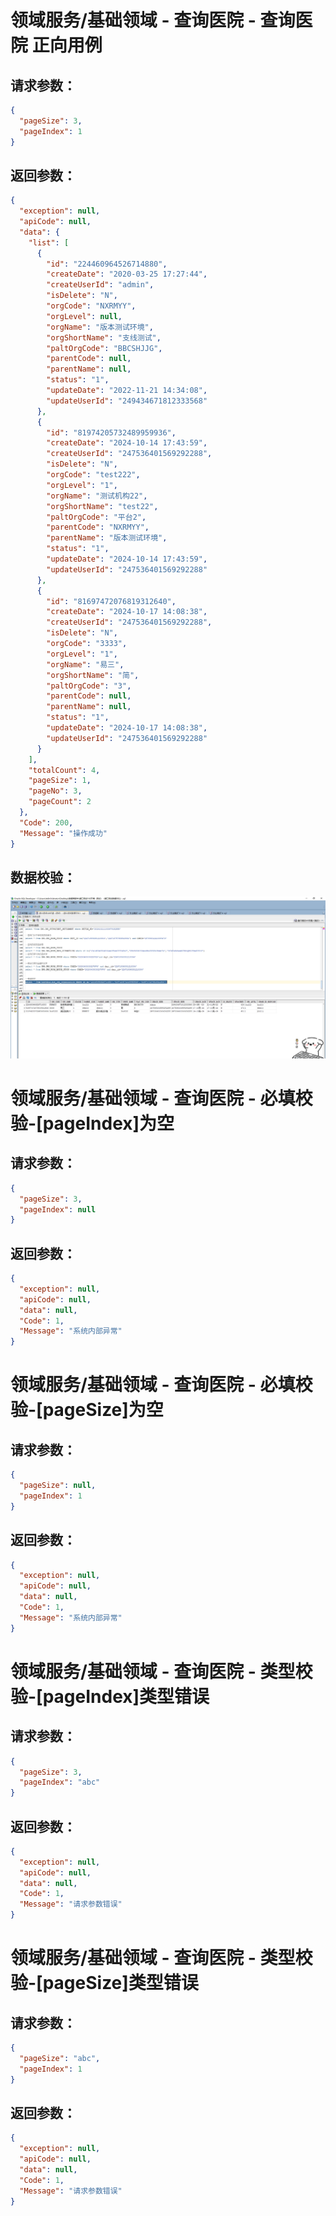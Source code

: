 
# 领域服务/基础领域 - 查询医院 - 查询医院 正向用例
## 请求参数：
``` json
{
  "pageSize": 3,
  "pageIndex": 1
}
```
## 返回参数：
``` json
{
  "exception": null,
  "apiCode": null,
  "data": {
    "list": [
      {
        "id": "224460964526714880",
        "createDate": "2020-03-25 17:27:44",
        "createUserId": "admin",
        "isDelete": "N",
        "orgCode": "NXRMYY",
        "orgLevel": null,
        "orgName": "版本测试环境",
        "orgShortName": "支线测试",
        "paltOrgCode": "BBCSHJJG",
        "parentCode": null,
        "parentName": null,
        "status": "1",
        "updateDate": "2022-11-21 14:34:08",
        "updateUserId": "249434671812333568"
      },
      {
        "id": "81974205732489959936",
        "createDate": "2024-10-14 17:43:59",
        "createUserId": "247536401569292288",
        "isDelete": "N",
        "orgCode": "test222",
        "orgLevel": "1",
        "orgName": "测试机构22",
        "orgShortName": "test22",
        "paltOrgCode": "平台2",
        "parentCode": "NXRMYY",
        "parentName": "版本测试环境",
        "status": "1",
        "updateDate": "2024-10-14 17:43:59",
        "updateUserId": "247536401569292288"
      },
      {
        "id": "81697472076819312640",
        "createDate": "2024-10-17 14:08:38",
        "createUserId": "247536401569292288",
        "isDelete": "N",
        "orgCode": "3333",
        "orgLevel": "1",
        "orgName": "易三",
        "orgShortName": "简",
        "paltOrgCode": "3",
        "parentCode": null,
        "parentName": null,
        "status": "1",
        "updateDate": "2024-10-17 14:08:38",
        "updateUserId": "247536401569292288"
      }
    ],
    "totalCount": 4,
    "pageSize": 1,
    "pageNo": 3,
    "pageCount": 2
  },
  "Code": 200,
  "Message": "操作成功"
}
```
## 数据校验：

![查询医院](./../sql数据对比截图/查询医院.png)

# 领域服务/基础领域 - 查询医院 - 必填校验-[pageIndex]为空
## 请求参数：
``` json
{
  "pageSize": 3,
  "pageIndex": null
}
```
## 返回参数：
``` json
{
  "exception": null,
  "apiCode": null,
  "data": null,
  "Code": 1,
  "Message": "系统内部异常"
}
```
# 领域服务/基础领域 - 查询医院 - 必填校验-[pageSize]为空
## 请求参数：
``` json
{
  "pageSize": null,
  "pageIndex": 1
}
```
## 返回参数：
``` json
{
  "exception": null,
  "apiCode": null,
  "data": null,
  "Code": 1,
  "Message": "系统内部异常"
}
```
# 领域服务/基础领域 - 查询医院 - 类型校验-[pageIndex]类型错误
## 请求参数：
``` json
{
  "pageSize": 3,
  "pageIndex": "abc"
}
```
## 返回参数：
``` json
{
  "exception": null,
  "apiCode": null,
  "data": null,
  "Code": 1,
  "Message": "请求参数错误"
}
```
# 领域服务/基础领域 - 查询医院 - 类型校验-[pageSize]类型错误
## 请求参数：
``` json
{
  "pageSize": "abc",
  "pageIndex": 1
}
```
## 返回参数：
``` json
{
  "exception": null,
  "apiCode": null,
  "data": null,
  "Code": 1,
  "Message": "请求参数错误"
}
```